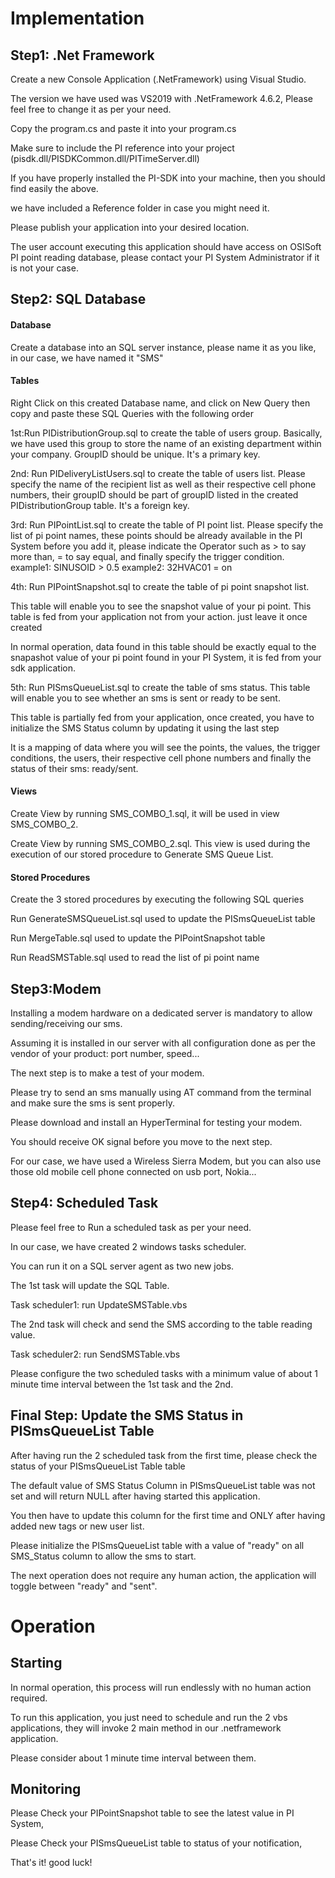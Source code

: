 <h1>Implementation</h1>
<h2>Step1: .Net Framework</h2>
<p>Create a new Console Application (.NetFramework) using Visual Studio.</p>
<p>The version we have used was VS2019 with .NetFramework 4.6.2, Please feel free to change it as per your need.</p>
<p>Copy the program.cs and paste it into your program.cs</p>
<p>Make sure to include the PI reference into your project (pisdk.dll/PISDKCommon.dll/PITimeServer.dll)</p>
<p>If you have properly installed the PI-SDK into your machine, then you should find easily the above.</p>
<p>we have included a Reference folder in case you might need it.</p>
<p>Please publish your application into your desired location.</p>
<p>The user account executing this application should have access on OSISoft PI point reading database, please contact your PI System Administrator if it is not your case.</p>

<h2>Step2: SQL Database</h2>
<h4>Database</h4>
<p>Create a database into an SQL server instance, please name it as you like, in our case, we have named it "SMS"</p>
<h4>Tables</h4>
<p>Right Click on this created Database name, and click on New Query then copy and paste these SQL Queries with the following order</p>
<p>1st:Run PIDistributionGroup.sql to create the table of users group. Basically, we have used this group to store the name of an existing department within your company. GroupID should be unique. It's a primary key.</p>
<p>2nd: Run PIDeliveryListUsers.sql to create the table of users list. Please specify the name of the recipient list as well as their respective cell phone numbers, their groupID should be part of groupID listed in the created PIDistributionGroup table. It's a foreign key.</p>
<p>3rd: Run PIPointList.sql to create the table of PI point list. Please specify the list of pi point names, these points should be already available in the PI System before you add it, please indicate the Operator such as > to say more than, = to say equal, and finally specify the trigger condition. example1: SINUSOID > 0.5 example2: 32HVAC01 = on</p>
<p>4th: Run PIPointSnapshot.sql to create the table of pi point snapshot list. 
<p>This table will enable you to see the snapshot value of your pi point. This table is fed from your application not from your action. just leave it once created</p>
<p> In normal operation, data found in this table should be exactly equal to the snapashot value of your pi point found in your PI System, it is fed from your sdk application.</p>
<p>5th: Run PISmsQueueList.sql to create the table of sms status. This table will enable you to see whether an sms is sent or ready to be sent. 
<p>This table is partially fed from your application, once created, you have to initialize the SMS Status column by updating it using the last step</p>
<p>It is a mapping of data where you will see the points, the values, the trigger conditions, the users, their respective cell phone numbers and finally the status of their sms: ready/sent.</p>
<h4>Views</h4>
<p>Create View by running SMS_COMBO_1.sql, it will be used in view SMS_COMBO_2.</p>
<p>Create View by running SMS_COMBO_2.sql. This view is used during the execution of our stored procedure to Generate SMS Queue List.</p>
<h4>Stored Procedures</h4>
<p>Create the 3 stored procedures by executing the following SQL queries</p>
<p>Run GenerateSMSQueueList.sql used to update the PISmsQueueList table</p>
<p>Run MergeTable.sql used to update the PIPointSnapshot table</p>
<p>Run ReadSMSTable.sql used to read the list of pi point name</p>

<h2>Step3:Modem</h2>
<p>Installing a modem hardware on a dedicated server is mandatory to allow sending/receiving our sms.</p>
<p>Assuming it is installed in our server with all configuration done as per the vendor of your product: port number, speed...</p>
<p>The next step is to make a test of your modem. </p>
<p>Please try to send an sms manually using AT command from the terminal and make sure the sms is sent properly.</p>
<p>Please download and install an HyperTerminal for testing your modem.</p>
<p>You should receive OK signal before you move to the next step.</p>
<p>For our case, we have used a Wireless Sierra Modem, but you can also use those old mobile cell phone connected on usb port, Nokia...</p>

<h2>Step4: Scheduled Task</h2>
<p>Please feel free to Run a scheduled task as per your need.</p>
<p>In our case, we have created 2 windows tasks scheduler.</p>
<p>You can run it on a SQL server agent as two new jobs.</p>
<p>The 1st task will update the SQL Table.</p> 
<p>Task scheduler1: run UpdateSMSTable.vbs </p>
<p>The 2nd task will check and send the SMS according to the table reading value.</p> 
<p>Task scheduler2: run SendSMSTable.vbs </p>
<p>Please configure the two scheduled tasks with a minimum value of about 1 minute time interval between the 1st task and the 2nd.</p>

<h2>Final Step: Update the SMS Status in PISmsQueueList Table</h2>
<p>After having run the 2 scheduled task from the first time, please check the status of your PISmsQueueList Table table</p>
<p>The default value of SMS Status Column in PISmsQueueList table was not set and will return NULL after having started this application.</p>
<p>You then have to update this column for the first time and ONLY after having added new tags or new user list.</p>
<p>Please initialize the PISmsQueueList table with a value of "ready" on all SMS_Status column to allow the sms to start.</p>
<p>The next operation does not require any human action, the application will toggle between "ready" and "sent".</p>

<h1>Operation</h1>
<h2>Starting</h2>
<p>In normal operation, this process will run endlessly with no human action required.</p>
<p>To run this application, you just need to schedule and run the 2 vbs applications, they will  invoke 2 main method in our .netframework application.</p>
<p>Please consider about 1 minute time interval between them.</p>
<h2>Monitoring</h2>
<p>Please Check your PIPointSnapshot table to see the latest value in PI System,</p>
<p>Please Check your PISmsQueueList table to status of your notification,</p>
<p>That's it! good luck!</p>




